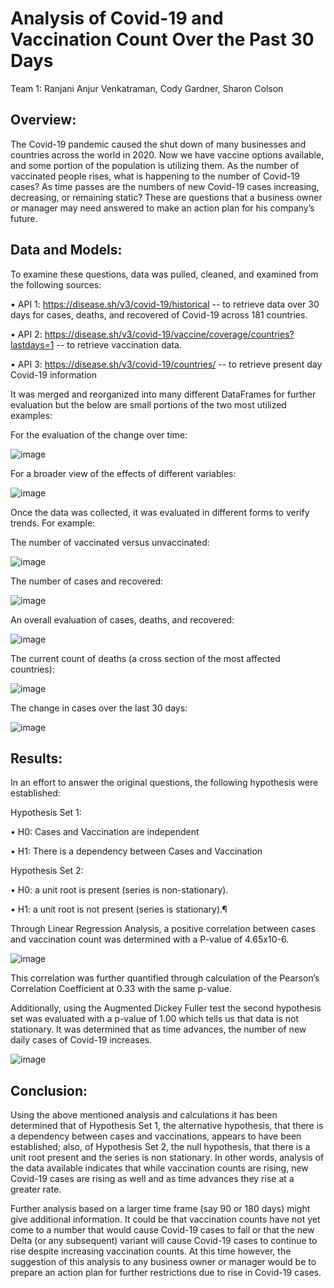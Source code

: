 # Analysis of Covid-19 and Vaccination Count Over the Past 30 Days

Team 1: Ranjani Anjur Venkatraman, Cody Gardner, Sharon Colson

## Overview: 
  The Covid-19 pandemic caused the shut down of many businesses and countries across the world in 2020. Now we have vaccine options available, and some portion of the population is utilizing them. As the number of vaccinated people rises, what is happening to the number of Covid-19 cases? As time passes are the numbers of new Covid-19 cases increasing, decreasing, or remaining static?
	These are questions that a business owner or manager may need answered to make an action plan for his company’s future. 

## Data and Models:
  To examine these questions, data was pulled, cleaned, and examined from the following sources:

•	API 1: https://disease.sh/v3/covid-19/historical -- to retrieve data over 30 days for cases, deaths, and recovered of Covid-19 across 181 countries.

•	API 2: https://disease.sh/v3/covid-19/vaccine/coverage/countries?lastdays=1 -- to retrieve vaccination data.

•	API 3: https://disease.sh/v3/covid-19/countries/ -- to retrieve present day Covid-19 information 

  It was merged and reorganized into many different DataFrames for further evaluation but the below are small portions of the two most utilized examples:

  For the evaluation of the change over time:
  
   ![image](https://user-images.githubusercontent.com/83737584/127934978-471a07bc-8367-4558-aa5d-72ec38f6c98f.png)


  For a broader view of the effects of different variables:
  
   ![image](https://user-images.githubusercontent.com/83737584/127934994-bab5ff26-d48f-4624-9cdc-919dce21a1e8.png)


  Once the data was collected, it was evaluated in different forms to verify trends. For example:

  The number of vaccinated versus unvaccinated:

![image](https://user-images.githubusercontent.com/83737584/127935021-e525db1c-a94e-4de0-a0e4-b6ac3c1bbd84.png)

 
 The number of cases and recovered:
 
 ![image](https://user-images.githubusercontent.com/83737584/127935053-249128d6-16a7-489a-85fa-b395f530a5a4.png)

  An overall evaluation of cases, deaths, and recovered:
 
 ![image](https://user-images.githubusercontent.com/83737584/127935082-3cfb242d-b2dd-46dc-a57b-9b8cc546fe21.png)
 
  The current count of deaths (a cross section of the most affected countries):
 
 ![image](https://user-images.githubusercontent.com/83737584/127935106-06752c4d-7ad6-409c-8c3e-cceae8e24dc2.png)

 The change in cases over the last 30 days:
 
 ![image](https://user-images.githubusercontent.com/83737584/127935118-4988c670-ab64-4af9-8c7e-05f01abf022c.png)


## Results:
  In an effort to answer the original questions, the following hypothesis were established:



Hypothesis Set 1:

•	H0: Cases and Vaccination are independent

•	H1: There is a dependency between Cases and Vaccination



Hypothesis Set 2:

•	H0: a unit root is present (series is non-stationary).

•	 H1: a unit root is not present (series is stationary).¶

  Through Linear Regression Analysis, a positive correlation between cases and vaccination count was determined with a P-value of 4.65x10-6. 

![image](https://user-images.githubusercontent.com/83737584/127935141-f812f53f-08cb-45cc-9823-b613952565c5.png)

  This correlation was further quantified through calculation of the Pearson’s Correlation Coefficient at 0.33 with the same p-value. 

  Additionally, using the Augmented Dickey Fuller test the second hypothesis set was evaluated with a p-value of 1.00 which tells us that data is not stationary. It was determined that as time advances, the number of new daily cases of Covid-19 increases. 

![image](https://user-images.githubusercontent.com/83737584/127935165-a4037d59-a16d-4d18-b229-b158c2b8fa1b.png)

## Conclusion:
   Using the above mentioned analysis and calculations it has been determined that of Hypothesis Set 1, the alternative hypothesis, that there is a dependency between cases and vaccinations, appears to have been established; also, of Hypothesis Set 2, the null hypothesis, that there is a unit root present and the series is non stationary. In other words, analysis of the data available indicates that while vaccination counts are rising, new Covid-19 cases are rising as well and as time advances they rise at a greater rate. 
	
   Further analysis based on a larger time frame (say 90 or 180 days) might give additional information. It could be that vaccination counts have not yet come to a number that would cause Covid-19 cases to fall or that the new Delta (or any subsequent) variant will cause Covid-19 cases to continue to rise despite increasing vaccination counts. At this time however, the suggestion of this analysis to any business owner or manager would be to prepare an action plan for further restrictions due to rise in Covid-19 cases. 
	

